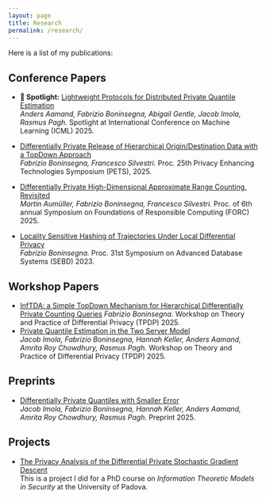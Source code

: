 ```yaml
---
layout: page
title: Research
permalink: /research/
---
```


Here is a list of my publications:

## Conference Papers

- **🌟 Spotlight:** [Lightweight Protocols for Distributed Private Quantile Estimation](https://arxiv.org/abs/2502.02990)\
  *Anders Aamand, Fabrizio Boninsegna, Abigail Gentle, Jacob Imola, Rasmus Pagh.* Spotlight at International Conference on Machine Learning (ICML) 2025.

- [Differentially Private Release of Hierarchical Origin/Destination Data with a TopDown Approach](https://arxiv.org/abs/2412.09256)  
  *Fabrizio Boninsegna, Francesco Silvestri.* Proc. 25th Privacy Enhancing Technologies Symposium (PETS), 2025.

- [Differentially Private High-Dimensional Approximate Range Counting, Revisited](https://arxiv.org/abs/2409.07187)  
  *Martin Aumüller, Fabrizio Boninsegna, Francesco Silvestri.* Proc. of 6th annual Symposium on Foundations of Responsible Computing (FORC) 2025.

- [Locality Sensitive Hashing of Trajectories Under Local Differential Privacy](https://ceur-ws.org/Vol-3478/paper56.pdf)\
  *Fabrizio Boninsegna.* Proc. 31st Symposium on Advanced Database Systems (SEBD) 2023.


## Workshop Papers

- [InfTDA: a Simple TopDown Mechanism for Hierarchical Differentially Private Counting Queries](https://arxiv.org/abs/2505.05347)
  *Fabrizio Boninsegna.* Workshop on Theory and Practice of Differential Privacy (TPDP) 2025.
- [Private Quantile Estimation in the Two Server Model](documents/MPC.pdf)  
  *Jacob Imola, Fabrizio Boninsegna, Hannah Keller, Anders Aamand, Amrita Roy Chowdhury, Rasmus Pagh.* Workshop on Theory and Practice of Differential Privacy (TPDP) 2025.

## Preprints

- [Differentially Private Quantiles with Smaller Error](https://arxiv.org/abs/2505.13662)  
  *Jacob Imola, Fabrizio Boninsegna, Hannah Keller, Anders Aamand, Amrita Roy Chowdhury, Rasmus Pagh.* Preprint 2025.

## Projects
- [The Privacy Analysis of the Differential Private
  Stochastic Gradient Descent](../documents/The_Privacy_Analysis_of_the_Differential_Private_Stochastic_Gradient_Descent.pdf)\
  This is a project I did for a PhD course on *Information Theoretic Models in Security* at the University of Padova.
